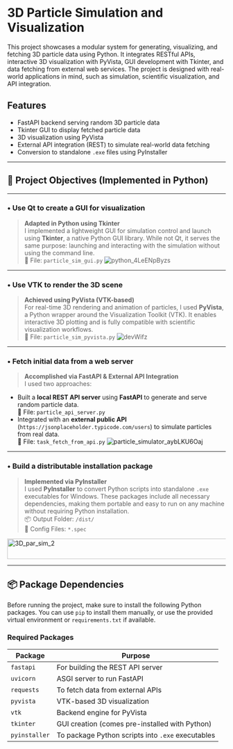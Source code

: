 # 3D Particle Simulation and Visualization

This project showcases a modular system for generating, visualizing, and fetching 3D particle data using Python. It integrates RESTful APIs, interactive 3D visualization with PyVista, GUI development with Tkinter, and data fetching from external web services. The project is designed with real-world applications in mind, such as simulation, scientific visualization, and API integration.

## Features

- FastAPI backend serving random 3D particle data
- Tkinter GUI to display fetched particle data
- 3D visualization using PyVista
- External API integration (REST) to simulate real-world data fetching
- Conversion to standalone `.exe` files using PyInstaller

---

## 🎯 Project Objectives (Implemented in Python)

---

### • Use Qt to create a GUI for visualization  
> **Adapted in Python using Tkinter**  
I implemented a lightweight GUI for simulation control and launch using **Tkinter**, a native Python GUI library. While not Qt, it serves the same purpose: launching and interacting with the simulation without using the command line.  
📄 File: `particle_sim_gui.py`
![python_4LeENpByzs](https://github.com/user-attachments/assets/125f0bf0-c4c3-43c9-bca5-6709c47a2410)

---

### • Use VTK to render the 3D scene  
> **Achieved using PyVista (VTK-based)**  
For real-time 3D rendering and animation of particles, I used **PyVista**, a Python wrapper around the Visualization Toolkit (VTK). It enables interactive 3D plotting and is fully compatible with scientific visualization workflows.  
📄 File: `particle_sim_pyvista.py`
![devWifz](https://github.com/user-attachments/assets/f00f8ab6-46e6-46d0-9607-829eb1299c29)

---

### • Fetch initial data from a web server  
> **Accomplished via FastAPI & External API Integration**  
I used two approaches:
- Built a **local REST API server** using **FastAPI** to generate and serve random particle data.  
  📄 File: `particle_api_server.py`
- Integrated with an **external public API** (`https://jsonplaceholder.typicode.com/users`) to simulate particles from real data.  
  📄 File: `task_fetch_from_api.py`
![particle_simulator_aybLKU6Oaj](https://github.com/user-attachments/assets/386dfd81-738a-48ee-9605-6a79d4a01ffd)

---

### • Build a distributable installation package  
> **Implemented via PyInstaller**  
I used **PyInstaller** to convert Python scripts into standalone `.exe` executables for Windows. These packages include all necessary dependencies, making them portable and easy to run on any machine without requiring Python installation.  
📦 Output Folder: `/dist/`  
📄 Config Files: `*.spec`
<img width="519" height="47" alt="3D_par_sim_2" src="https://github.com/user-attachments/assets/51194046-b51e-4723-bdc7-5d3249239bc8" />

---
## 📦 Package Dependencies

Before running the project, make sure to install the following Python packages. You can use `pip` to install them manually, or use the provided virtual environment or `requirements.txt` if available.

### Required Packages

| Package         | Purpose                                              |
|----------------|------------------------------------------------------|
| `fastapi`       | For building the REST API server                    |
| `uvicorn`       | ASGI server to run FastAPI                          |
| `requests`      | To fetch data from external APIs                    |
| `pyvista`       | VTK-based 3D visualization                          |
| `vtk`           | Backend engine for PyVista                          |
| `tkinter`       | GUI creation (comes pre-installed with Python)     |
| `pyinstaller`   | To package Python scripts into `.exe` executables   |







